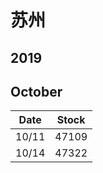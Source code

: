 # 苏州   
## 2019
## October
| Date | Stock |
| ------ | ------ |
| 10/11 | 47109 |
| 10/14 | 47322 |

